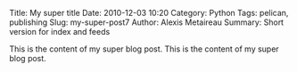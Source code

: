 Title: My super title
Date: 2010-12-03 10:20
Category: Python
Tags: pelican, publishing
Slug: my-super-post7
Author: Alexis Metaireau
Summary: Short version for index and feeds

This is the content of my super blog post.
This is the content of my super blog post.
